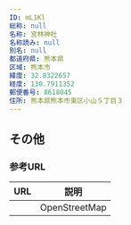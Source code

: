 ```yaml
---
ID: mL1Kl
総称: null
名称: 宮林神社
名称読み: null
別名: null
都道府県: 熊本県
区域: 熊本市
緯度: 32.8322657
経度: 130.7911352
郵便番号: 8618045
住所: 熊本県熊本市東区小山５丁目３
---
```


## その他

### 参考URL

| URL | 説明          |
| --- | ------------- |
|     | OpenStreetMap |
